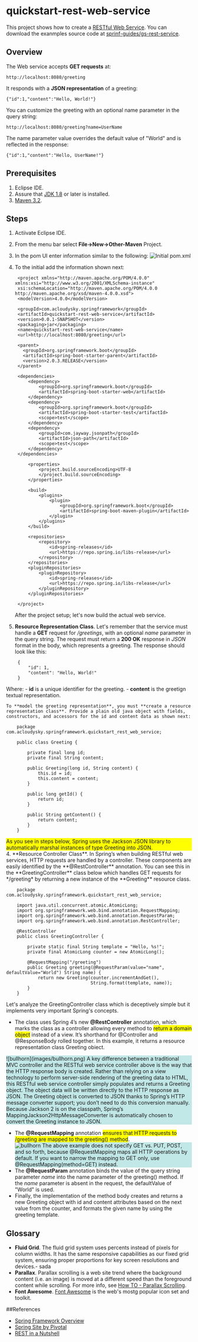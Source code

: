 # quickstart-rest-web-service
This project shows how to create a [RESTful Web Service](https://spring.io/understanding/REST). You can download the exanmples source code at [sprinf-guides/gs-rest-service](https://github.com/spring-guides/gs-rest-service).  

## Overview
The Web service accepts **GET requests** at:

	http://localhost:8080/greeting

It responds with a **JSON representation** of a greeting:

	{"id":1,"content":"Hello, World!"}

You can customize the greeting with an optional name parameter in the query string:

	http://localhost:8080/greeting?name=UserName

The name parameter value overrides the default value of "World" and is reflected in the response:

	{"id":1,"content":"Hello, UserName!"}

## Prerequisites
1. Eclipse IDE.
2. Assure that [JDK 1.8](http://www.oracle.com/technetwork/java/javase/downloads/index.html) or later is installed.
3. [Maven 3.2](https://maven.apache.org/download.cgi).   

## Steps
1. Actiivate Eclipse IDE.
2. From the menu bar select **File->New->Other-Maven** Project.
3. In the pom UI enter information similar to the following:
![Initial pom.xml](images/rest_web_service_pom.png)
2. To the initial add the information shown next:

		<project xmlns="http://maven.apache.org/POM/4.0.0" xmlns:xsi="http://www.w3.org/2001/XMLSchema-instance"
		xsi:schemaLocation="http://maven.apache.org/POM/4.0.0 	http://maven.apache.org/xsd/maven-4.0.0.xsd">
		<modelVersion>4.0.0</modelVersion>
		
		<groupId>com.acloudysky.springframework</groupId>
		<artifactId>quickstart-rest-web-service</artifactId>
		<version>0.0.1-SNAPSHOT</version>
		<packaging>jar</packaging>
		<name>quickstart-rest-web-service</name>
		<url>http://localhost:8080/greeting</url>
		
		<parent>
		  <groupId>org.springframework.boot</groupId>
		  <artifactId>spring-boot-starter-parent</artifactId>
		  <version>2.0.3.RELEASE</version>
		</parent>

	    <dependencies>
	        <dependency>
	            <groupId>org.springframework.boot</groupId>
	            <artifactId>spring-boot-starter-web</artifactId>
	        </dependency>
	        <dependency>
	            <groupId>org.springframework.boot</groupId>
	            <artifactId>spring-boot-starter-test</artifactId>
	            <scope>test</scope>
	        </dependency>
	        <dependency>
	            <groupId>com.jayway.jsonpath</groupId>
	            <artifactId>json-path</artifactId>
	            <scope>test</scope>
	        </dependency>
	    </dependencies>
    
		  	<properties>
		    	<project.build.sourceEncoding>UTF-8
		    	</project.build.sourceEncoding>
		  	</properties>

			<build>
		        <plugins>
		            <plugin>
		                <groupId>org.springframework.boot</groupId>
		                <artifactId>spring-boot-maven-plugin</artifactId>
		            </plugin>
		        </plugins>
		    </build>
		
		    <repositories>
		        <repository>
		            <id>spring-releases</id>
		            <url>https://repo.spring.io/libs-release</url>
		        </repository>
		    </repositories>
		    <pluginRepositories>
		        <pluginRepository>
		            <id>spring-releases</id>
		            <url>https://repo.spring.io/libs-release</url>
		        </pluginRepository>
		    </pluginRepositories>
  
		</project>
	After the project setup; let's now build the actual web service.	
3. **Resource Representation Class**. Let's remember that the service must handle a **GET** request for */greetings*, with an optional *name* parameter in the query string. The request must return a **200 OK** response in *JSON* format in the body, which represents a greeting. The response should look like this:

		{
			"id": 1,
			"content": "Hello, World!" 
		}  
Where:
	- **id** is a unique identifier for the greeting.
	- **content** is the greetign textual representation.

	To **model the greeting representation**, you must **create a resource representation class**. Provide a plain old java object with fields, constructors, and accessors for the id and content data as shown next:
	
		package com.acloudysky.springframework.quickstart_rest_web_service;
		
		public class Greeting {

		    private final long id;
		    private final String content;
		
		    public Greeting(long id, String content) {
		        this.id = id;
		        this.content = content;
		    }
		
		    public long getId() {
		        return id;
		    }
		
		    public String getContent() {
		        return content;
		    }
		}
<div style="background-color:yellow">As you see in steps below, Spring uses the Jackson JSON library to automatically marshal instances of type Greeting into JSON.</div>
4. **Resource Controller Class**.  In Spring’s when building RESTful web services, HTTP requests are handled by a controller. These components are easily identified by the **@RestController** annotation. You can see this in the **GreetingController** class below which handles GET requests for 
*/greeting* by returning a new instance of the **Greeting** resource class.

		package com.acloudysky.springframework.quickstart_rest_web_service;

		import java.util.concurrent.atomic.AtomicLong;
		import org.springframework.web.bind.annotation.RequestMapping;
		import org.springframework.web.bind.annotation.RequestParam;
		import org.springframework.web.bind.annotation.RestController;
		
		@RestController
		public class GreetingController {

		   	private static final String template = "Hello, %s!";
		   	private final AtomicLong counter = new AtomicLong();
		
		    @RequestMapping("/greeting")
		    public Greeting greeting(@RequestParam(value="name", defaultValue="World") String name) {
		        return new Greeting(counter.incrementAndGet(),
		                            String.format(template, name));
		    }
		}
Let's analyze the GreetingController class which is deceptively simple but it implements very important Spring's concepts.


-	The class uses Spring 4’s new **@RestController** annotation, which marks the class as a controller allowing every method to <span style="background-color:yellow">return a domain object</span> instead of a view. It’s shorthand for @Controller and @ResponseBody rolled together. In this example, it returns a resource representation class Greeting obiect. 
<div style="background-color:#c2e7e7"> ![bullhorn](images/bullhorn.png) A key difference between a traditional MVC controller and the RESTful web service controller above is the way that the HTTP response body is created. Rather than relying on a view technology to perform server-side rendering of the greeting data to HTML, this RESTful web service controller simply populates and returns a Greeting object. The object data will be written directly to the HTTP response as JSON. The Greeting object is converted to JSON thanks to Spring’s HTTP message converter support; you don’t need to do this conversion manually. Because Jackson 2 is on the classpath, Spring’s MappingJackson2HttpMessageConverter is automatically chosen to convert the Greeting instance to JSON.</div>

- 	The **@RequestMapping** annotation <span style="background-color:yellow">ensures that HTTP requests to /greeting are mapped to the greeting() method</span>. <div style="background-color:#c2e7e7"> ![bullhorn](images/bullhorn.png) The above example does not specify GET vs. PUT, POST, and so forth, because @RequestMapping maps all HTTP operations by default. If you want to narrow the mapping to GET only, use @RequestMapping(method=GET) instead.</div>
-  The **@RequestParam** annotation binds the value of the query string parameter *name* into the name parameter of the greeting() method. If the *name* parameter is absent in the request, the defaultValue of "World" is used.
-  Finally, the implementation of the method body creates and returns a new Greeting object with id and content attributes based on the next value from the counter, and formats the given name by using the greeting template.

## Glossary

- **Fluid Grid**. The fluid grid system uses percents instead of pixels for column widths. It has the same responsive capabilities as our fixed grid system, ensuring proper proportions for key screen resolutions and devices.- sada
- **Parallax**. Parallax scrolling is a web site trend where the background content (i.e. an image) is moved at a different speed than the foreground content while scrolling. For more info, see [How TO - Parallax Scrolling](https://www.w3schools.com/howto/howto_css_parallax.asp). 
- **Font Awesome**. [Font Awesome](https://fontawesome.com/) is the web's mostg popular icon set and toolkit. 



##References

- [Spring Framework Overview](https://docs.spring.io/spring/docs/current/spring-framework-reference/overview.html#overview-spring)
- [Spring Site by Pivotal](http://spring.io)
- [REST in a Nutshell](https://spring.io/understanding/REST)




